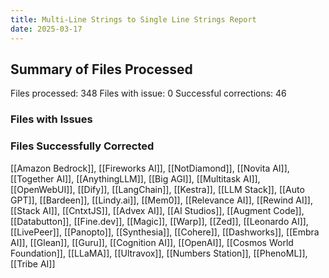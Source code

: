 ```yaml
---
title: Multi-Line Strings to Single Line Strings Report
date: 2025-03-17
---
```

## Summary of Files Processed
Files processed: 348
Files with issue: 0
Successful corrections: 46

### Files with Issues


### Files Successfully Corrected
[[Amazon Bedrock]], [[Fireworks AI]], [[NotDiamond]], [[Novita AI]], [[Together AI]], [[AnythingLLM]], [[Big AGI]], [[Multitask AI]], [[OpenWebUI]], [[Dify]], [[LangChain]], [[Kestra]], [[LLM Stack]], [[Auto GPT]], [[Bardeen]], [[Lindy.ai]], [[Mem0]], [[Relevance AI]], [[Rewind AI]], [[Stack AI]], [[CntxtJS]], [[Advex AI]], [[AI Studios]], [[Augment Code]], [[Databutton]], [[Fine.dev]], [[Magic]], [[Warp]], [[Zed]], [[Leonardo AI]], [[LivePeer]], [[Panopto]], [[Synthesia]], [[Cohere]], [[Dashworks]], [[Embra AI]], [[Glean]], [[Guru]], [[Cognition AI]], [[OpenAI]], [[Cosmos World Foundation]], [[LLaMA]], [[Ultravox]], [[Numbers Station]], [[PhenoML]], [[Tribe AI]]
